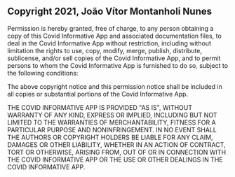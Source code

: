 ## Copyright 2021, João Vítor Montanholi Nunes

Permission is hereby granted, free of charge, to any person obtaining a copy of this Covid Informative App and associated documentation files, to deal in the Covid Informative App without restriction, including without limitation the rights to use, copy, modify, merge, publish, distribute, sublicense, and/or sell copies of the Covid Informative App, and to permit persons to whom the Covid Informative App is furnished to do so, subject to the following conditions:

The above copyright notice and this permission notice shall be included in all copies or substantial portions of the Covid Informative App.

THE COVID INFORMATIVE APP IS PROVIDED "AS IS", WITHOUT WARRANTY OF ANY KIND, EXPRESS OR IMPLIED, INCLUDING BUT NOT LIMITED TO THE WARRANTIES OF MERCHANTABILITY, FITNESS FOR A PARTICULAR PURPOSE AND NONINFRINGEMENT. IN NO EVENT SHALL THE AUTHORS OR COPYRIGHT HOLDERS BE LIABLE FOR ANY CLAIM, DAMAGES OR OTHER LIABILITY, WHETHER IN AN ACTION OF CONTRACT, TORT OR OTHERWISE, ARISING FROM, OUT OF OR IN CONNECTION WITH THE COVID INFORMATIVE APP OR THE USE OR OTHER DEALINGS IN THE COVID INFORMATIVE APP.